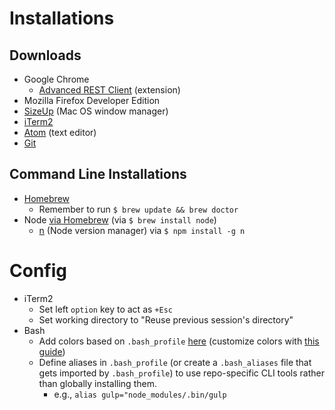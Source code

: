# Installations

## Downloads

- Google Chrome
  - [Advanced REST Client](https://chrome.google.com/webstore/detail/advanced-rest-client/hgmloofddffdnphfgcellkdfbfbjeloo?hl=en-US) (extension)
- Mozilla Firefox Developer Edition
- [SizeUp](http://www.irradiatedsoftware.com/sizeup/) (Mac OS window manager)
- [iTerm2](https://www.iterm2.com/)
- [Atom](https://atom.io/) (text editor)
- [Git](https://git-scm.com/)

## Command Line Installations

- [Homebrew](http://brew.sh/)
  - Remember to run `$ brew update && brew doctor`
- Node [via Homebrew](http://blog.teamtreehouse.com/install-node-js-npm-mac) (via `$ brew install node`)
  - [n](https://github.com/tj/n) (Node version manager) via `$ npm install -g n`

# Config

- iTerm2
  - Set left `option` key to act as `+Esc`
  - Set working directory to "Reuse previous session's directory"
- Bash
  - Add colors based on `.bash_profile` [here](http://www.justgoscha.com/programming/2014/03/22/Pimping-my-terminal.html) (customize colors with [this guide](http://vim.wikia.com/wiki/Xterm256_color_names_for_console_Vim))
  - Define aliases in `.bash_profile` (or create a `.bash_aliases` file that gets imported by `.bash_profile`) to use repo-specific CLI tools rather than globally installing them.
    - e.g., `alias gulp="node_modules/.bin/gulp`
